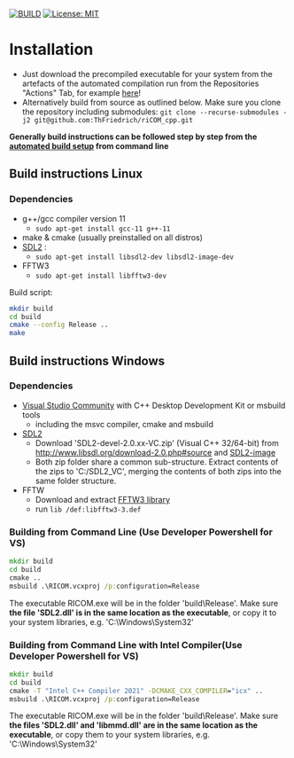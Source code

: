 [![BUILD](https://github.com/ThFriedrich/riCOM_cpp/actions/workflows/build.yml/badge.svg)](https://github.com/ThFriedrich/riCOM_cpp/blob/master/.github/workflows/build.yml)
[![License: MIT](https://img.shields.io/badge/License-MIT-brightgreen.svg)](https://opensource.org/licenses/MIT) 
# Installation
- Just download the precompiled executable for your system from the artefacts of the automated compilation run from the Repositories "Actions" Tab, for example [here](https://github.com/ThFriedrich/riCOM_cpp/actions/runs/1365246924)!
- Alternatively build from source as outlined below. Make sure you clone the repository including submodules: ```git clone --recurse-submodules -j2 git@github.com:ThFriedrich/riCOM_cpp.git``` 

**Generally build instructions can be followed step by step from the [automated build setup](https://github.com/ThFriedrich/riCOM_cpp/.github/workflows/build.yml) from command line**
## Build instructions Linux
### Dependencies 
- g++/gcc compiler version 11
  - ```sudo apt-get install gcc-11 g++-11```
- make & cmake (usually preinstalled on all distros)
- [SDL2](http://www.libsdl.org) : 
  - ```sudo apt-get install libsdl2-dev libsdl2-image-dev```
- FFTW3
  - ```sudo apt-get install libfftw3-dev``` 
  
Build script:
```bash
mkdir build
cd build
cmake --config Release ..
make
```

## Build instructions Windows
### Dependencies 
- [Visual Studio Community](https://visualstudio.microsoft.com/vs/community/) with C++ Desktop Development Kit or msbuild tools
  - including the msvc compiler, cmake and msbuild
- [SDL2](http://www.libsdl.org) 
  - Download 'SDL2-devel-2.0.xx-VC.zip' (Visual C++ 32/64-bit) from http://www.libsdl.org/download-2.0.php#source and [SDL2-image](http://www.libsdl.org/projects/SDL_image/release/SDL2_image-devel-2.0.5-VC.zip)
  - Both zip folder share a common sub-structure. Extract contents of the zips to 'C:/SDL2_VC', merging the contents of both zips into the same folder structure.
- FFTW
  - Download and extract [FFTW3 library](https://fftw.org/pub/fftw/fftw-3.3.5-dll64.zip)
  - run ```lib /def:libfftw3-3.def```

### Building from Command Line (**Use __Developer__ Powershell for VS**)
```bat
mkdir build
cd build
cmake ..
msbuild .\RICOM.vcxproj /p:configuration=Release
```
The executable RICOM.exe will be in the folder 'build\Release'. Make  sure **the file 'SDL2.dll' is in the same location as the executable**, or copy it to your system libraries, e.g. 'C:\Windows\System32' 


### Building from Command Line with **Intel** Compiler(**Use __Developer__ Powershell for VS**)
```bat
mkdir build
cd build
cmake -T "Intel C++ Compiler 2021" -DCMAKE_CXX_COMPILER="icx" ..
msbuild .\RICOM.vcxproj /p:configuration=Release
```
The executable RICOM.exe will be in the folder 'build\Release'. Make  sure **the files 'SDL2.dll' and 'libmmd.dll' are in the same location as the executable**, or copy them to your system libraries, e.g. 'C:\Windows\System32' 
